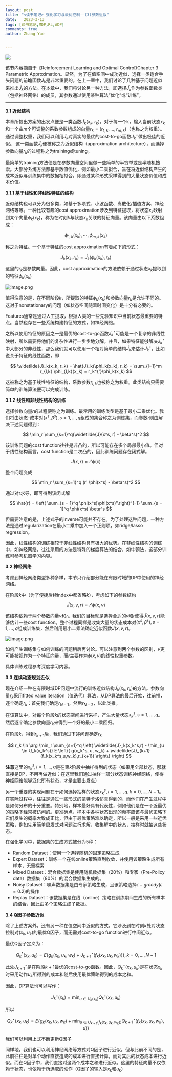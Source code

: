 ```yaml
---
layout: post
title: "<读书笔记> 强化学习与最优控制——(3)参数近似"
date:   2023-3-13
tags: [读书笔记,MDP,RL,ADP]
comments: true
author: Zhang Yue


---
```


<a href="https://smms.app/image/4ZwvenYtO3ygQP1" target="_blank"><img src="https://s2.loli.net/2023/09/14/4ZwvenYtO3ygQP1.png" align="center"></a>

该节内容摘自于《Reinforcement Learning and Optimal Control》Chapter 3 Parametric Approximation。显然，为了在值空间中成功近似，选择一类适合手头问题的前瞻函数$\widetilde{J}_k$是非常重要的。在上一章中，我们讨论了几种基于问题近似来推出$\widetilde{J}_k$的方法。在本章中，我们将讨论另一种方法，即选择$\widetilde{J}_k$作为参数函数类（包括神经网络）的成员，其参数通过使用某种算法“优化”或“训练”。

---------------------
**3.1 近似结构**

本章所提出方案的出发点便是一类函数$\widetilde{J}_k(x_k, r_k)$，对于每一个k，输入当前状态$x_k$和一个由$m$个可调整的系数参数组成的向量$r_k = (r_{1,k},...,r_{m,k})$（也称之为权重）。通过调整权重，我们可以利用$\widetilde{J}_k$对真实的最优的cost-to-go函数$J_k^\star$做出极佳的近似。
这一类函数$\widetilde{J}_k$便被称之为近似结构（approximation architecture），而选择参数向量$r_k$的过程称之为training或tuning。

最简单的training方法便是在参数向量空间里做一些简单的半穷举或是半随机搜索。大部分系统方法都基于数值优化，例如最小二乘拟合，旨在将近似结构产生的成本近似与训练集中的数据相拟合，即通过某种形式采样得到的大量状态价值和成本价值。

**3.1.1 基于线性和非线性特征的结构**

近似结构也可以分为很多类，如基于多项式、小波函数、离散化/插值方案、神经网络等等。一种比较有趣的cost approximation涉及到特征提取，将状态$x_k$映射到某个向量$\phi_k(x_k)$，称为在时刻$k$与状态$x_k$关联的特征向量。该向量由以下系数组成：

$$
\phi_{1,k}(x_k),\cdots,\phi_{m,k}(x_k)
$$

称之为特征。一个基于特征的cost approximation有着如下的形式：

$$
\widetilde{J}_k(x_k, r_k) = \hat{J}_k(\phi_k(x_k), r_k)
$$

这里的$r_k$是参数向量。因此，cost approximation的方法依赖于通过状态$x_k$提取到的特征$\phi_k(x_k)$

![image.png](https://s2.loli.net/2023/09/12/kQKEIwa5yM48zBD.png)

值得注意的是，在不同阶段$k$，所提取的特征$\phi_k(x_k)$和参数向量$r_k$是允许不同的。这对于nonstationary的问题（如状态空间随着时间变化）是十分有必要的。

Features通常是通过人工提取，根据人类的一些先验知识中当前状态最重要的特点。当然也存在一些系统构建特征的方式，如神经网络。

之所以使用特征的原因之一是最优的cost-to-go函数$J_k^\star$可能是一个复杂的非线性映射，所以需要将他们的复杂性进行一步步地分解。并且，如果特征能够解决$J_k^\star$中大部分的非线性，那么我们就可以使用一个相对简单的结构$\hat{J}_k$来估计$J_k^\star$，比如说关于特征的线性函数，即

$$
\widetilde{J}_k(x_k, r_k) = \hat{J}_k(\phi_k(x_k), r_k) = \sum_{l=1}^m r_{l,k} \phi_{l,k}(x_k) = r_k^{'}\phi_k(x_k)
$$

这被称之为基于线性特征的结构，系数参数$r_{l,k}$也被称之为权重。此类结构只需要简单的训练算法便可以完成训练。

**3.1.2 线性和非线性结构的训练**

选择参数向量$r$的过程便称之为训练。最常用的训练类型是基于最小二乘优化。我们将由状态-成本对$(x^s,\beta^s),s=1,...,q$组成的集合称之为训练集，而参数$r$则由解决下述问题得到：

$$
\min_r \sum_{s=1}^q(\widetilde{J}(x^s, r) - \beta^s)^2
$$

该训练问题的cost function往往是非凸的，所以可能存在多个局部最小值。但对于线性结构而言，cost function是二次凸的，因此训练问题存在闭式解。

$$
\widetilde{J}(x, r) = r' \phi(x)
$$

整个问题变成

$$
\min_r \sum_{s=1}^q (r' \phi(x^s) - \beta^s)^2
$$

通过对r求导，即可得到该闭式解

$$
\hat{r} = \left( \sum_{s = 1}^q \phi(x^s)\phi(x^s)'\right)^{-1} \sum_{s = 1}^q \phi(x^s) \beta^s
$$

但需要注意的是，上述式子的inverse可能并不存在。为了处理这种问题，一种方法是通过regularization在最小二乘中加入一个正则项，如ridge/lasso regression。

因此，线性结构的训练相较于非线性结构具有极大的优势。在非线性结构的训练中，如神经网络，往往采用的方法是特殊的梯度算法的结合，如牛顿法，这部分训练可参考机器学习内容。

**3.2 神经网络**

考虑到神经网络类型多种多样，本节只介绍部分能在有限时域的DP中使用的神经网络。

在阶段$k$中（为了便捷后续index中都省略$k$），考虑如下的参数结构

$$
\widetilde{J}(x,v,r) = r'\phi(x,v)
$$

该结构依赖于两个参数向量$v$和$r$。我们的目标就是选择合适的$v$和$r$使得$\widetilde{J}(x,v,r)$能够估计一些cost function。整个过程同样是收集大量的状态成本对$(x^s, \beta^s), s = 1,...,q$组成训练集，然后利用最小二乘法确定近似函数$\widetilde{J}(x,v,r)$。

![image.png](https://s2.loli.net/2023/09/13/3dYcwDWQtR94UEV.png)

如何产生训练集与如何训练的问题稍后再讨论。可以注意到两个参数的区别，$v$更可能被视作为一个特征向量，而$r$主要作为$\phi(x,v)$的线性权重参数。

具体训练过程参考深度学习内容。

**3.3 连续动态规划近似**

现在介绍一种在有限时域DP问题中流行的训练近似结构$\widetilde{J}_k(x_k,r_k)$的方法。参数向量$r_k$采用fitted value iteration（值迭代）算法，从DP算法的最后开始，往前推，逐个确定$r_k$：首先我们确定$r_{N-1}$，然后$r_{N-2}$，以此类推。

在该算法中，对每个阶段$k$的状态空间进行采样，产生大量状态$x_k^s,s=1,...,q$。然后逐个确定参数向量$r_k$来得到一个好的最小二乘回归。

在阶段$k$，得到$r_{k+1}$后，我们通过下述问题确定$r_k$

$$
r_k \in \arg \min_r \sum_{s=1}^q 
\left(
    \widetilde{J}_k(x_k^s,r) 
    - \min_{u \in U_k(x_k^s)} E
    \left\{ 
        g(x_k^s, u, w_k) + \widetilde{J}_{k+1}(f_k(x_k^s,u,w_k),r_{k+1})
    \right\}
\right)
$$

**注意**这里的$x_k^s,i=1,...,q$是在第$k$阶段中抽样得到的状态（如果用全部状态，那就直接是DP，不用再做近似；在这里我们通过抽样一部分状态训练神经网络，使得神经网络能够泛化所有状态，才是主要出发点）

另一个重要的实现问题在于如何选择抽样的状态$x_k^s,i=1,...,q,k=0,...,N-1$。在实际过程中，往往是通过一些形式的蒙特卡洛仿真得到的，而他们在产生过程中是如何分布的十分重要。特别地，样本最好具有代表性，例如他们是在一个近最优的策略下经常被访问的。更准确点，样本中各种状态出现的频率应该与最优策略下它们发生的概率大致成正比，但由于最优策略难以确定，所以一般是采用一些近优策略，例如先用简单启发式对问题进行求解，收集解中的状态，抽样时就抽这些状态。

在强化学习中，数据集的生成方式被分为5种：
- Random Dataset：使用一个选择随机的固定策略生成
- Expert Dataset：训练一个在线online策略直到收敛，并使用该策略生成所有样本，无需探索
- Mixed Dataset：混合数据集是使用随机数据集（20%）和专家（Pre-Policy data）数据集（80%）的混合数据集生成的。
- Noisy Dataset：噪声数据集是由专家策略生成，且该策略选择$\epsilon-greedy(\epsilon = 0.2)$的操作
- Replay Dataset：该数据集是在线（online）策略在训练期间生成的所有样本的结合，因此由多个策略生成了数据。


**3.4 Q因子参数近似**

除了上述方案外，还有另一种在值空间中近似的方式。它涉及到在时刻$k$处对状态控制对$(x_k, u_k)$的最优Q因子，而无需对cost-to-go function进行中间近似。

最优Q因子定义为：

$$
Q_k^*(x_k, u_k) = E 
\left \{
    g_k(x_k,u_k,w_k) + J_{k+1}^\star(f_k(x_k, u_k, w_k))
\right \}
,
k = 0,...,N-1
$$

此处$J_{k+1}^\star$是在阶段$k+1$最优的cost-to-go函数。因此，$Q_k^\star(x_k, u_k)$是在状态$x_k$时采用动作$u_k$所得到的成本和随后使用最优策略得到的成本之和。

因此，DP算法也可以写作：

$$
J_k^\star(x_k) = \min_{u \in U_k(x_k)}Q_k^\star(x_k, u_k)
$$

所以

$$
Q_k^\star(x_k, u_k) = E 
\left \{
    g_k(x_k,u_k,w_k)
    +
    \min_{u \in U_{k+1}(f_k(x_k,u_k,w_k))}Q_{k+1}^\star(f_k(x_k,u_k,w_k), u)
\right \}
$$

我们可以利用上式不断更新Q因子

同样地，我们也可以利用神经网络等方式对Q因子进行近似。但与此前不同的是，此前往往是对单个动作直接造成的成本进行直接计算，而对其后的状态成本进行近似。而在Q因子中，我们直接对这两个成本之和进行近似。这里的特征向量不仅依赖于状态，也依赖于所选取的动作（Q因子的输入是$x_k$和$u_k$）